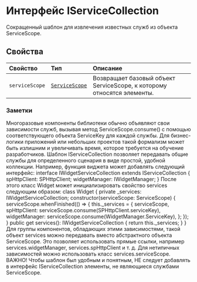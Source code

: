 # <a name="iservicecollection-interface"></a>Интерфейс IServiceCollection







Сокращенный шаблон для извлечения известных служб из объекта ServiceScope.




## <a name="properties"></a>Свойства

| Свойство     | Тип   | Описание|
|:-------------|:-------|:-----------|
|`serviceScope`      | [`ServiceScope`](../sp-core-library/servicescope.md) | Возвращает базовый объект ServiceScope, к которому относятся элементы. |






### <a name="remarks"></a>Заметки

Многоразовые компоненты библиотеки обычно объявляют свои зависимости служб, вызывая метод ServiceScope.consume() с помощью соответствующего объекта ServiceKey для каждой службы. Для бизнес-логики приложений или небольших проектов такой формализм может быть излишним и увеличивать время, которое требуется на обучение разработчиков. Шаблон IServiceCollection позволяет передавать общие службы для определенного сценария в виде простой, удобной коллекции. Например, функция виджета может добавлять следующий интерфейс: interface IWidgetServiceCollection extends IServiceCollection { spHttpClient: SPHttpClient; widgetManager: IWidgetManager; } После этого класс Widget может инициализировать свойство services следующим образом: class Widget { private _services: IWidgetServiceCollection; constructor(serviceScope: ServiceScope) { serviceScope.whenFinished(() => { this._services = { serviceScope, spHttpClient: serviceScope.consume(SPHttpClient.serviceKey), widgetManager: serviceScope.consume(WidgetManager.ServiceKey), }; }); } public get services(): IWidgetServiceCollection { return this._services; } } Для группы компонентов, обладающих этими зависимостями, такой объект services можно передавать вместо абстрактного объекта ServiceScope. Это позволяет использовать прямые ссылки, например services.widgetManager, services.spHttpClient и т. д. Для нетипичных зависимостей можно использовать класс services.serviceScope. ВАЖНО! Чтобы шаблон был удобным и понятным, НЕ следует добавлять в интерфейс IServiceCollection элементы, не являющиеся службами ServiceScope.


